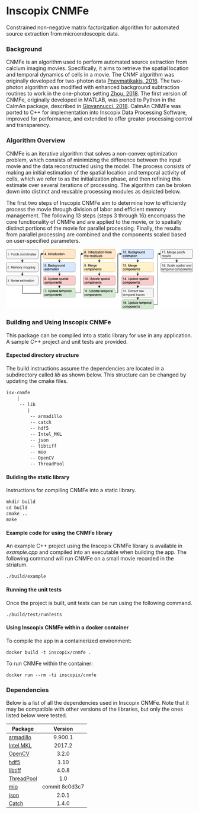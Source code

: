# Inscopix CNMFe
Constrained non-negative matrix factorization algorithm for automated source extraction from microendoscopic data.

### Background
CNMFe is an algorithm used to perform automated source extraction from calcium imaging movies. Specifically, it aims to retrieve the spatial location and temporal dynamics of cells in a movie. The CNMF algorithm was originally developed for two-photon data [Pnevmatikakis, 2016](https://www.ncbi.nlm.nih.gov/pmc/articles/PMC4881387/). The two-photon algorithm was modified with enhanced background subtraction routines to work in the one-photon setting [Zhou, 2018](https://www.ncbi.nlm.nih.gov/pmc/articles/PMC5871355/). The first version of CNMFe, originally developed in MATLAB, was ported to Python in the CaImAn package, described in [Giovannucci, 2018](https://www.ncbi.nlm.nih.gov/pmc/articles/PMC6342523/). CaImAn CNMFe was ported to C++ for implementation into Inscopix Data Processing Software, improved for performance, and extended to offer greater processing control and transparency.

### Algorithm Overview
CNMFe is an iterative algorithm that solves a non-convex optimization problem, which consists of minimizing the difference between the input movie and the data reconstructed using the model. The process consists of making an initial estimation of the spatial location and temporal activity of cells, which we refer to as the initialization phase, and then refining this estimate over several iterations of processing.  The algorithm can be broken down into distinct and reusable processing modules as depicted below. 

The first two steps of Inscopix CNMFe aim to determine how to efficiently process the movie through division of labor and efficient memory management. The following 13 steps (steps 3 through 16) encompass the core functionality of CNMFe and are applied to the movie, or to spatially distinct portions of the movie for parallel processing. Finally, the results from parallel processing are combined and the components scaled based on user-specified parameters.

![CNMFe Modules Overview](img/cnmfe_modules_overview.png?raw=true "CNMFe Modules Overview")

### Building and Using Inscopix CNMFe
This package can be compiled into a static library for use in any application. A sample C++ project and unit tests are provided.

#### Expected directory structure
The build instructions assume the dependencies are located in a subdirectory called *lib* as shown below. This structure can be changed by updating the cmake files.
```
isx-cnmfe
    |
     -- lib
        |
         -- armadillo
         -- catch
         -- hdf5
         -- Intel_MKL
         -- json
         -- libtiff
         -- mio
         -- OpenCV
         -- ThreadPool
```

#### Building the static library
Instructions for compiling CNMFe into a static library.
```
mkdir build
cd build
cmake ..
make
```

#### Example code for using the CNMFe library
An example C++ project using the Inscopix CNMFe library is available in *example.cpp* and compiled into an executable when building the app. The following command will run CNMFe on a small movie recorded in the striatum. 
```
./build/example
```

#### Running the unit tests
Once the project is built, unit tests can be run using the following command.
```
./build/test/runTests
```

#### Using Inscopix CNMFe within a docker container
To compile the app in a containerized environment:
```
docker build -t inscopix/cnmfe .
```

To run CNMFe within the container:
```
docker run --rm -ti inscopix/cnmfe 
```

### Dependencies
Below is a list of all the dependencies used in Inscopix CNMFe. Note that it may be compatible with other versions of the libraries, but only the ones listed below were tested.

| Package       | Version       |
| ------------- |:-------------:|
| [armadillo](http://arma.sourceforge.net/) | 9.900.1 |
| [Intel MKL](https://software.intel.com/content/www/us/en/develop/tools/oneapi/components/onemkl.html#gs.1020r93) | 2017.2 |
| [OpenCV](https://opencv.org/) | 3.2.0 |
| [hdf5](https://support.hdfgroup.org/HDF5/doc/cpplus_RM/index.html) | 1.10 |
| [libtiff](https://libtiff.gitlab.io/libtiff/) | 4.0.8 |
| [ThreadPool](https://github.com/progschj/ThreadPool) | 1.0 |
| [mio](https://github.com/mandreyel/mio) | commit 8c0d3c7|
| [json](https://github.com/nlohmann/json) | 2.0.1 |
| [Catch](https://github.com/catchorg/Catch2) | 1.4.0 |
